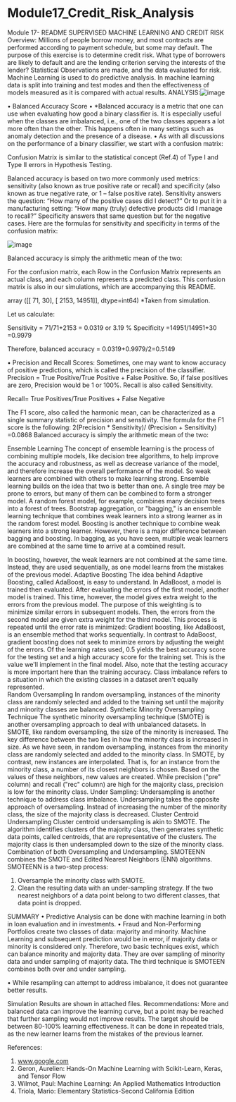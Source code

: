 # Module17_Credit_Risk_Analysis
Module 17- README
SUPERVISED MACHINE LEARNING AND CREDIT RISK 
Overview:
Millions of people borrow money, and most contracts are performed according to payment schedule, but some may default. The purpose of this exercise is to determine credit risk. What type of borrowers are likely to default and are the lending criterion serving the interests of the lender?
Statistical Observations are made, and the data evaluated for risk. Machine Learning is used to do predictive analysis. In machine learning data is split into training and test modes and then the effectiveness of models measured as it is compared with actual results.
ANALYSIS:![image](https://user-images.githubusercontent.com/78710287/122844440-890acf80-d2b6-11eb-8115-d2415e084fca.png)


•	Balanced Accuracy Score
•	*Balanced accuracy is a metric that one can use when evaluating how good a binary classifier is. It is especially useful when the classes are imbalanced, i.e., one of the two classes appears a lot more often than the other. This happens often in many settings such as anomaly detection and the presence of a disease.
•	As with all discussions on the performance of a binary classifier, we start with a confusion matrix:
 
Confusion Matrix is similar to the statistical concept (Ref.4) of Type I and Type II errors in Hypothesis Testing.

Balanced accuracy is based on two more commonly used metrics: sensitivity (also known as true positive rate or recall) and specificity (also known as true negative rate, or 1 – false positive rate). Sensitivity answers the question: “How many of the positive cases did I detect?” Or to put it in a manufacturing setting: “How many (truly) defective products did I manage to recall?” Specificity answers that same question but for the negative cases. Here are the formulas for sensitivity and specificity in terms of the confusion matrix:

 ![image](https://user-images.githubusercontent.com/78710287/122844642-f28ade00-d2b6-11eb-99e9-a34db7366c39.png)

Balanced accuracy is simply the arithmetic mean of the two:
 
For the confusion matrix, each Row in the Confusion Matrix represents an actual class, and each column represents a predicted class. This confusion matrix is also in our simulations, which are accompanying this README.

array ([[   71,   30],
       [ 2153, 14951]], dtype=int64)
*Taken from simulation.

Let us calculate:

Sensitivity = 71/71+2153 = 0.0319 or 3.19 %
Specificity =14951/14951+30 =0.9979

Therefore, balanced accuracy = 0.0319+0.9979/2=0.5149



•	Precision and Recall Scores:
Sometimes, one may want to know accuracy of positive predictions, which is called the precision of the classifier.
Precision = True Positive/True Positive + False Positive. So, if false positives are zero, Precision would be 1 or 100%. 
Recall is also called Sensitivity.

Recall= True Positives/True Positives + False Negative

The F1 score, also called the harmonic mean, can be characterized as a single summary statistic of precision and sensitivity. The formula for the F1 score is the following:
2(Precision * Sensitivity)/ (Precision + Sensitivity)
=0.0868
Balanced accuracy is simply the arithmetic mean of the two:

 
Ensemble Learning 
The concept of ensemble learning is the process of combining multiple models, like decision tree algorithms, to help improve the accuracy and robustness, as well as decrease variance of the model, and therefore increase the overall performance of the model. So weak learners are combined with others to make learning strong.
Ensemble learning builds on the idea that two is better than one. A single tree may be prone to errors, but many of them can be combined to form a stronger model. A random forest model, for example, combines many decision trees into a forest of trees.
Bootstrap aggregation, or "bagging," is an ensemble learning technique that combines weak learners into a strong learner as in the random forest model.
Boosting is another technique to combine weak learners into a strong learner. However, there is a major difference between bagging and boosting. In bagging, as you have seen, multiple weak learners are combined at the same time to arrive at a combined result.

In boosting, however, the weak learners are not combined at the same time. Instead, they are used sequentially, as one model learns from the mistakes of the previous model.
Adaptive Boosting
The idea behind Adaptive Boosting, called AdaBoost, is easy to understand. In AdaBoost, a model is trained then evaluated. After evaluating the errors of the first model, another model is trained. This time, however, the model gives extra weight to the errors from the previous model. The purpose of this weighting is to minimize similar errors in subsequent models. Then, the errors from the second model are given extra weight for the third model. This process is repeated until the error rate is minimized:
Gradient boosting, like AdaBoost, is an ensemble method that works sequentially. In contrast to AdaBoost, gradient boosting does not seek to minimize errors by adjusting the weight of the errors. 
Of the learning rates used, 0.5 yields the best accuracy score for the testing set and a high accuracy score for the training set. This is the value we'll implement in the final model. Also, note that the testing accuracy is more important here than the training accuracy.
Class imbalance refers to a situation in which the existing classes in a dataset aren't equally represented.                                                                              
 Random Oversampling
In random oversampling, instances of the minority class are randomly selected and added to the training set until the majority and minority classes are balanced. Synthetic Minority Oversampling Technique
The synthetic minority oversampling technique (SMOTE) is another oversampling approach to deal with unbalanced datasets. In SMOTE, like random oversampling, the size of the minority is increased. The key difference between the two lies in how the minority class is increased in size. As we have seen, in random oversampling, instances from the minority class are randomly selected and added to the minority class. In SMOTE, by contrast, new instances are interpolated. That is, for an instance from the minority class, a number of its closest neighbors is chosen. Based on the values of these neighbors, new values are created.
While precision ("pre" column) and recall ("rec" column) are high for the majority class, precision is low for the minority class.
Under Sampling:
Undersampling is another technique to address class imbalance. 
Undersampling takes the opposite approach of oversampling. Instead of increasing the number of the minority class, the size of the majority class is decreased.
Cluster Centroid Undersampling
Cluster centroid undersampling is akin to SMOTE. The algorithm identifies clusters of the majority class, then generates synthetic data points, called centroids, that are representative of the clusters. The majority class is then undersampled down to the size of the minority class.
Combination of both Oversampling and Undersampling.
SMOTEENN combines the SMOTE and Edited Nearest Neighbors (ENN) algorithms. SMOTEENN is a two-step process:
1.	Oversample the minority class with SMOTE.
2.	Clean the resulting data with an under-sampling strategy. If the two nearest neighbors of a data point belong to two different classes, that data point is dropped.

SUMMARY
•	Predictive Analysis can be done with machine learning in both in loan evaluation and in investments.
•	Fraud and Non-Performing Portfolios create two classes of data: majority and minority.  Machine Learning and subsequent prediction would be in error, if majority data or minority is considered only. Therefore, two basic techniques exist, which can balance minority and majority data. They are over sampling of minority data and under sampling of majority data. The third technique is SMOTEEN combines both over and under sampling. 

•	While resampling can attempt to address imbalance, it does not guarantee better results.

Simulation Results are shown in attached files.
Recommendations:
More and balanced data can improve the learning curve, but a point may be reached that further sampling would not improve results.  The target should be between 80-100% learning effectiveness. It can be done in repeated trials, as the new learner learns from the mistakes of the previous learner.

References:
1.	www.google.com
2.	Geron, Aurelien: Hands-On Machine Learning with Scikit-Learn, Keras, and Tensor Flow
3.	Wilmot, Paul: Machine Learning: An Applied Mathematics Introduction
4.	Triola, Mario: Elementary Statistics-Second California Edition
